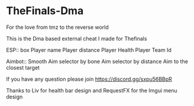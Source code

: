 # TheFinals-Dma
For the love from tmz to the reverse world


This is the Dma based external cheat I made for Thefinals

ESP::
box 
Player name
Player distance
Player Health
Player Team Id

Aimbot::
Smooth
Aim selector by bone 
Aim selector by distance
Aim to the closest target


If you have any question please join https://discord.gg/sxpu56BBpR

Thanks to Liv for health bar design and RequestFX for the Imgui menu design
